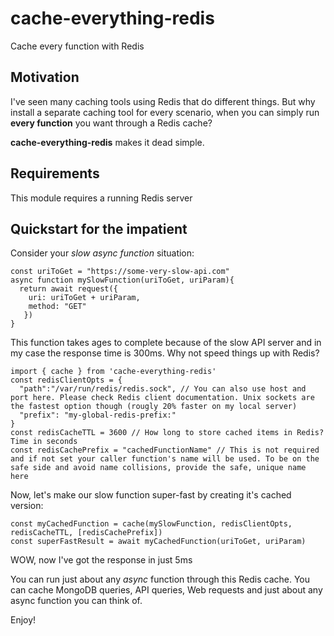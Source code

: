 # cache-everything-redis #
Cache every function with Redis 

## Motivation ##
I've seen many caching tools using Redis that do different things. But why install a separate caching tool for every scenario, when you can simply run **every function** you want through a Redis cache? 

**cache-everything-redis** makes it dead simple. 


## Requirements ##
This module requires a running Redis server

## Quickstart for the impatient ##
Consider your _slow async function_ situation:

```
const uriToGet = "https://some-very-slow-api.com"
async function mySlowFunction(uriToGet, uriParam){
  return await request({
    uri: uriToGet + uriParam,
    method: "GET"
   })
}
```
This function takes ages to complete because of the slow API server and in my case the response time is 300ms.
Why not speed things up with Redis?


```
import { cache } from 'cache-everything-redis'
const redisClientOpts = { 
  "path":"/var/run/redis/redis.sock", // You can also use host and port here. Please check Redis client documentation. Unix sockets are the fastest option though (rougly 20% faster on my local server) 
  "prefix": "my-global-redis-prefix:"
}
const redisCacheTTL = 3600 // How long to store cached items in Redis? Time in seconds
const redisCachePrefix = "cachedFunctionName" // This is not required and if not set your caller function's name will be used. To be on the safe side and avoid name collisions, provide the safe, unique name here
```

Now, let's make our slow function super-fast by creating it's cached version:
```
const myCachedFunction = cache(mySlowFunction, redisClientOpts, redisCacheTTL, [redisCachePrefix])
const superFastResult = await myCachedFunction(uriToGet, uriParam)
````
WOW, now I've got the response in just 5ms

You can run just about any _async_ function through this Redis cache. You can cache MongoDB queries, API queries, Web requests and just about any async function you can think of.

Enjoy!